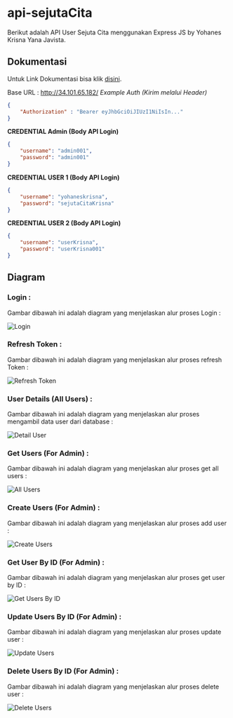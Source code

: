 ﻿# api-sejutaCita

Berikut adalah API User Sejuta Cita menggunakan Express JS by Yohanes Krisna Yana Javista.

## Dokumentasi
Untuk Link Dokumentasi bisa klik [disini](http://34.101.65.182/api-docs/).

Base URL : http://34.101.65.182/
*Example Auth (Kirim melalui Header)*
```json
{
    "Authorization" : "Bearer eyJhbGciOiJIUzI1NiIsIn..."
}
```

**CREDENTIAL Admin (Body API Login)**
```json
{
    "username": "admin001",
    "password": "admin001"
}
```

**CREDENTIAL USER 1 (Body API Login)**
```json
{
    "username": "yohaneskrisna",
    "password": "sejutaCitaKrisna"
}
```

**CREDENTIAL USER 2 (Body API Login)**
```json
{
    "username": "userKrisna",
    "password": "userKrisna001"
}
```

## Diagram
### Login : 
Gambar dibawah ini adalah diagram yang menjelaskan alur proses Login :

![Login](doc/login.drawio.png)

### Refresh Token : 
Gambar dibawah ini adalah diagram yang menjelaskan alur proses refresh Token :

![Refresh Token](doc/refresh%20Token.drawio.png)

### User Details (All Users) : 
Gambar dibawah ini adalah diagram yang menjelaskan alur proses mengambil data user dari database :

![Detail User](doc/User%20Detail.drawio.png)

### Get Users (For Admin) : 
Gambar dibawah ini adalah diagram yang menjelaskan alur proses get all users :

![All Users](doc/Get%20Users.drawio.png)


### Create Users (For Admin) : 
Gambar dibawah ini adalah diagram yang menjelaskan alur proses add user :

![Create Users](doc/Create%20Users.drawio.png)

### Get User By ID (For Admin) : 
Gambar dibawah ini adalah diagram yang menjelaskan alur proses get user by ID :

![Get Users By ID](doc/Get%20User%20By%20ID.drawio.png)

### Update Users By ID (For Admin) : 
Gambar dibawah ini adalah diagram yang menjelaskan alur proses update user :

![Update Users](doc/Update%20User.drawio.png)

### Delete Users By ID (For Admin) : 
Gambar dibawah ini adalah diagram yang menjelaskan alur proses delete user :

![Delete Users](doc/Delete%20User.drawio.png)

